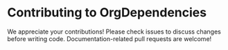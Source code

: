 # Contributing to OrgDependencies

We appreciate your contributions! Please check issues to discuss changes before writing code. Documentation-related pull requests are welcome!
